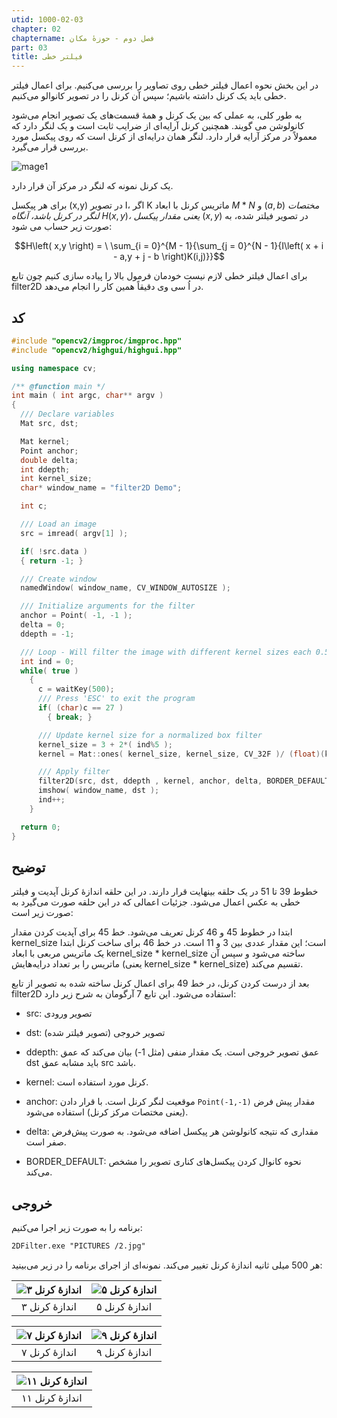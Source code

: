 ```yaml
---
utid: 1000-02-03
chapter: 02
chaptername: فصل دوم - حوزهٔ مکان
part: 03
title: فیلتر خطی
---
```


در این بخش نحوه اعمال فیلتر خطی روی تصاویر را بررسی می‌کنیم. برای اعمال فیلتر خطی باید یک کرنل داشته باشیم؛ سپس آن کرنل را در تصویر کانوالو می‌کنیم.

به طور کلی، به عملی که بین یک کرنل و همهٔ قسمت‌های یک تصویر انجام می‌شود کانولوشن می گویند. همچنین کرنل آرایه‌ای از ضرایب ثابت است و یک لنگر دارد که معمولاً در مرکز آرایه قرار دارد. لنگر همان درایه‌ای از کرنل است که روی پیکسل مورد بررسی قرار می‌گیرد.

![mage1](/opencv-book/media/image18.png)

یک کرنل نمونه که لنگر در مرکز آن قرار دارد.

برای هر پیکسل (x,y) در تصویر I، اگر K ماتریس کرنل با ابعاد $M*N$ و $(a,b)$ *مختصات لنگر در کرنل باشد، آنگاه* $H\left( x,y \right)$*، یعنی مقدار پیکسل* $\left( x,y \right)$ در تصویر فیلتر شده، به صورت زیر حساب می شود:

$$H\left( x,y \right) = \ \sum_{i = 0}^{M - 1}{\sum_{j = 0}^{N - 1}{I\left( x + i - a,y + j - b \right)K(i,j)}}$$

برای اعمال فیلتر خطی لازم نیست خودمان فرمول بالا را پیاده سازی کنیم چون تابع filter2D در اُ سی وی دقیقاً همین کار را انجام می‌دهد.



## کد

```c++
#include "opencv2/imgproc/imgproc.hpp"
#include "opencv2/highgui/highgui.hpp"

using namespace cv;

/** @function main */
int main ( int argc, char** argv )
{
  /// Declare variables
  Mat src, dst;

  Mat kernel;
  Point anchor;
  double delta;
  int ddepth;
  int kernel_size;
  char* window_name = "filter2D Demo";

  int c;

  /// Load an image
  src = imread( argv[1] );

  if( !src.data )
  { return -1; }

  /// Create window
  namedWindow( window_name, CV_WINDOW_AUTOSIZE );

  /// Initialize arguments for the filter
  anchor = Point( -1, -1 );
  delta = 0;
  ddepth = -1;

  /// Loop - Will filter the image with different kernel sizes each 0.5 seconds
  int ind = 0;
  while( true )
    {
      c = waitKey(500);
      /// Press 'ESC' to exit the program
      if( (char)c == 27 )
        { break; }

      /// Update kernel size for a normalized box filter
      kernel_size = 3 + 2*( ind%5 );
      kernel = Mat::ones( kernel_size, kernel_size, CV_32F )/ (float)(kernel_size*kernel_size);

      /// Apply filter
      filter2D(src, dst, ddepth , kernel, anchor, delta, BORDER_DEFAULT );
      imshow( window_name, dst );
      ind++;
    }

  return 0;
}
```



## توضیح

خطوط 39 تا 51 در یک حلقه بینهایت قرار دارند. در این حلقه اندازهٔ کرنل آپدیت و فیلتر خطی به عکس اعمال می‌شود. جزئیات اعمالی که در این حلقه صورت می‌گیرد به صورت زیر است:

ابتدا در خطوط 45 و 46 کرنل تعریف می‌شود. خط 45 برای آپدیت کردن مقدار kernel_size است؛ این مقدار عددی بین 3 و 11 است. در خط 46 برای ساخت کرنل ابتدا یک ماتریس مربعی با ابعاد kernel_size * kernel_size ساخته می‌شود و سپس آن ماتریس را بر تعداد درایه‌هایش (یعنی kernel_size * kernel_size) تقسیم می‌کند.

بعد از درست کردن کرنل، در خط 49 برای اعمال کرنل ساخته شده به تصویر از تابع filter2D استفاده می‌شود. این تابع 7 آرگومان به شرح زیر دارد:

-   src: تصویر ورودی

-   dst: تصویر خروجی (تصویر فیلتر شده)

-   ddepth: عمق تصویر خروجی است. یک مقدار منفی (مثل 1-) بیان می‌کند که عمق dst باید مشابه عمق src باشد.

-   kernel: کرنل مورد استفاده است.

-   anchor: موقعیت لنگر کرنل است. با قرار دادن `Point(-1,-1)` مقدار پیش فرض (یعنی مختصات مرکز کرنل) استفاده می‌شود.

-   delta: مقداری که نتیجه کانولوشن هر پیکسل اضافه می‌شود. به صورت پیش‌فرض صفر است.

-   BORDER\_DEFAULT: نحوه کانوال کردن پیکسل‌های کناری تصویر را مشخص می‌کند.




## خروجی

برنامه را به صورت زیر اجرا می‌کنیم:

```txt
2DFilter.exe "PICTURES /2.jpg"
```

هر 500 میلی ثانیه اندازهٔ کرنل تغییر می‌کند. نمونه‌ای از اجرای برنامه را در زیر می‌بینید:

| ![اندازهٔ کرنل ۳](/opencv-book/media/image19.jpeg) | ![اندازهٔ کرنل ۵](/opencv-book/media/image20.jpeg) |
| :-----------------------------------------------: | :-----------------------------------------------: |
|                   اندازهٔ کرنل ۳                   |                   اندازهٔ کرنل ۵                   |


| ![اندازهٔ کرنل ۷](/opencv-book/media/image21.jpeg) | ![اندازهٔ کرنل ۹](/opencv-book/media/image22.jpeg) |
| :-----------------------------------------------: | :-----------------------------------------------: |
|                   اندازهٔ کرنل ۷                   |                   اندازهٔ کرنل ۹                   |


| ![اندازهٔ کرنل ۱۱](/opencv-book/media/image23.jpeg) |
| :------------------------------------------------: |
|                   اندازهٔ کرنل ۱۱                   |


